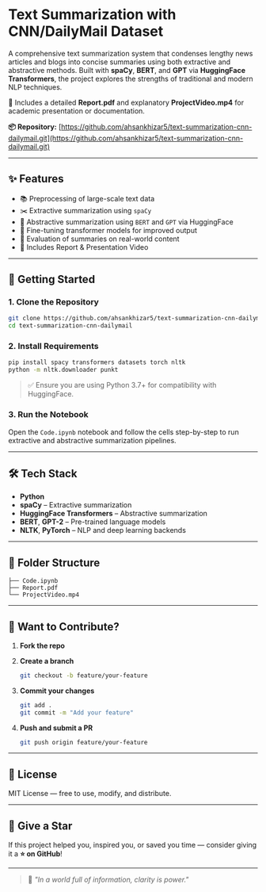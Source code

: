 # Text Summarization with CNN/DailyMail Dataset

A comprehensive text summarization system that condenses lengthy news articles and blogs into concise summaries using both extractive and abstractive methods. Built with **spaCy**, **BERT**, and **GPT** via **HuggingFace Transformers**, the project explores the strengths of traditional and modern NLP techniques.

📄 Includes a detailed **Report.pdf** and explanatory **ProjectVideo.mp4** for academic presentation or documentation.

**📦 Repository:** [https://github.com/ahsankhizar5/text-summarization-cnn-dailymail.git](https://github.com/ahsankhizar5/text-summarization-cnn-dailymail.git)

---

## ✨ Features

* 📚 Preprocessing of large-scale text data
* ✂️ Extractive summarization using `spaCy`
* 🤖 Abstractive summarization using `BERT` and `GPT` via HuggingFace
* 🎯 Fine-tuning transformer models for improved output
* 🧪 Evaluation of summaries on real-world content
* 📄 Includes Report & Presentation Video

---

## 🚀 Getting Started

### 1. **Clone the Repository**

```bash
git clone https://github.com/ahsankhizar5/text-summarization-cnn-dailymail.git
cd text-summarization-cnn-dailymail
````

### 2. **Install Requirements**

```bash
pip install spacy transformers datasets torch nltk
python -m nltk.downloader punkt
```

> ✅ Ensure you are using Python 3.7+ for compatibility with HuggingFace.

### 3. **Run the Notebook**

Open the `Code.ipynb` notebook and follow the cells step-by-step to run extractive and abstractive summarization pipelines.

---

## 🛠️ Tech Stack

* **Python**
* **spaCy** – Extractive summarization
* **HuggingFace Transformers** – Abstractive summarization
* **BERT**, **GPT-2** – Pre-trained language models
* **NLTK**, **PyTorch** – NLP and deep learning backends

---

## 📁 Folder Structure

```
├── Code.ipynb
├── Report.pdf
└── ProjectVideo.mp4
```

---

## 🤝 Want to Contribute?

1. **Fork the repo**

2. **Create a branch**

   ```bash
   git checkout -b feature/your-feature
   ```

3. **Commit your changes**

   ```bash
   git add .
   git commit -m "Add your feature"
   ```

4. **Push and submit a PR**

   ```bash
   git push origin feature/your-feature
   ```

---

## 📄 License

MIT License — free to use, modify, and distribute.

---

## 🌟 Give a Star

If this project helped you, inspired you, or saved you time — consider giving it a **⭐ on GitHub**!

---

> 🧠 *"In a world full of information, clarity is power."*